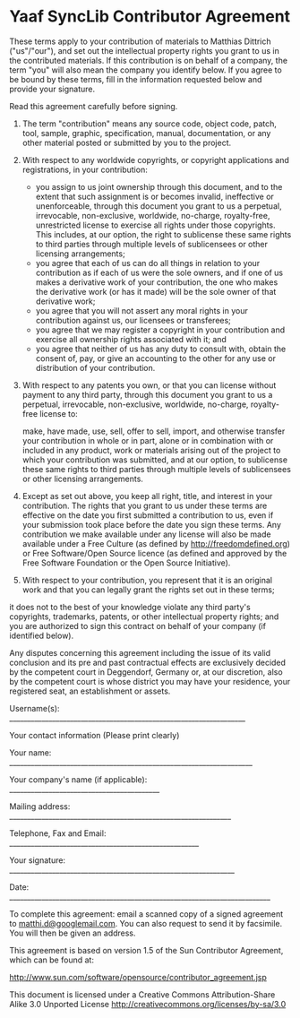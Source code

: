 # Yaaf SyncLib Contributor Agreement

These terms apply to your contribution of materials to Matthias Dittrich ("us"/"our"), and set out the intellectual property rights you grant to us in the contributed materials.  If this contribution is on behalf of a company, the term "you" will also mean the company you identify below. If you agree to be bound by these terms, fill in the information requested below and provide your signature. 

Read this agreement carefully before signing. 

1.  The term "contribution" means any source code, object code, patch, tool, sample, graphic, specification, manual, documentation, or any other material posted or submitted by you to the project. 

2.  With respect to any worldwide copyrights, or copyright applications and registrations, in your contribution: 

     * you assign to us joint ownership through this document, and to the extent that such assignment is or becomes invalid, ineffective or unenforceable, through this document you grant to us a perpetual, irrevocable, non-exclusive, worldwide, no-charge, royalty-free, unrestricted license to exercise all rights under those copyrights. This includes, at our option, the right to sublicense these same rights to third parties through multiple levels of sublicensees or other licensing arrangements;
     * you agree that each of us can do all things in relation to your contribution as if each of us were the sole owners, and if one of us makes a derivative work of your contribution, the one who makes the derivative work (or has it made) will be the sole owner of that derivative work;
     * you agree that you will not assert any moral rights in your contribution against us, our licensees or transferees;
     * you agree that we may register a copyright in your contribution and exercise all ownership rights associated with it; and
     * you agree that neither of us has any duty to consult with, obtain the consent of, pay, or give an accounting to the other for any use or distribution of your contribution. 

3.  With respect to any patents you own, or that you can license without payment to any third party, through this document you grant to us a perpetual, irrevocable, non-exclusive, worldwide, no-charge, royalty-free license to: 

    make, have made, use, sell, offer to sell, import, and otherwise transfer your contribution in whole or in part, alone or in combination with or included in any product, work or materials arising out of the project to which your contribution was submitted, and
    at our option, to sublicense these same rights to third parties through multiple levels of sublicensees or other licensing arrangements. 

4.  Except as set out above, you keep all right, title, and interest in your contribution.  The rights that you grant to us under these terms are effective on the date you first submitted a contribution to us, even if your submission took place before the date you sign these terms. Any contribution we make available under any license will also be made available under a Free Culture (as defined by http://freedomdefined.org)  or Free Software/Open Source licence (as defined and approved by the Free Software Foundation or the Open Source Initiative).

5.  With respect to your contribution, you represent that it is an original work and that you can legally grant the rights set out in these terms; 

it does not to the best of your knowledge violate any third party's copyrights, trademarks, patents, or other intellectual property rights; and
you are authorized to sign this contract on behalf of your company (if identified below). 

Any disputes concerning this agreement including the issue of its valid conclusion and its pre and past contractual effects are exclusively decided by the competent court in Deggendorf, Germany or, at our discretion, also by the competent court is whose district you may have your residence, your registered seat, an establishment or assets.

Username(s): __________________________________________________________________


Your contact information (Please print clearly) 

Your name: ____________________________________________________________________

Your company's name (if applicable): __________________________________________

Mailing address: ______________________________________________________________

Telephone, Fax and Email: _____________________________________________________

Your signature: _______________________________________________________________

Date: _________________________________________________________________________

To complete this agreement:
email a scanned copy of a signed agreement to matthi.d@googlemail.com.
You can also request to send it by facsimile. You will then be given an address.

This agreement is based on version 1.5 of the Sun Contributor Agreement, which
can be found at:

http://www.sun.com/software/opensource/contributor_agreement.jsp

This document is licensed under a Creative Commons Attribution-Share Alike 3.0
Unported License http://creativecommons.org/licenses/by-sa/3.0